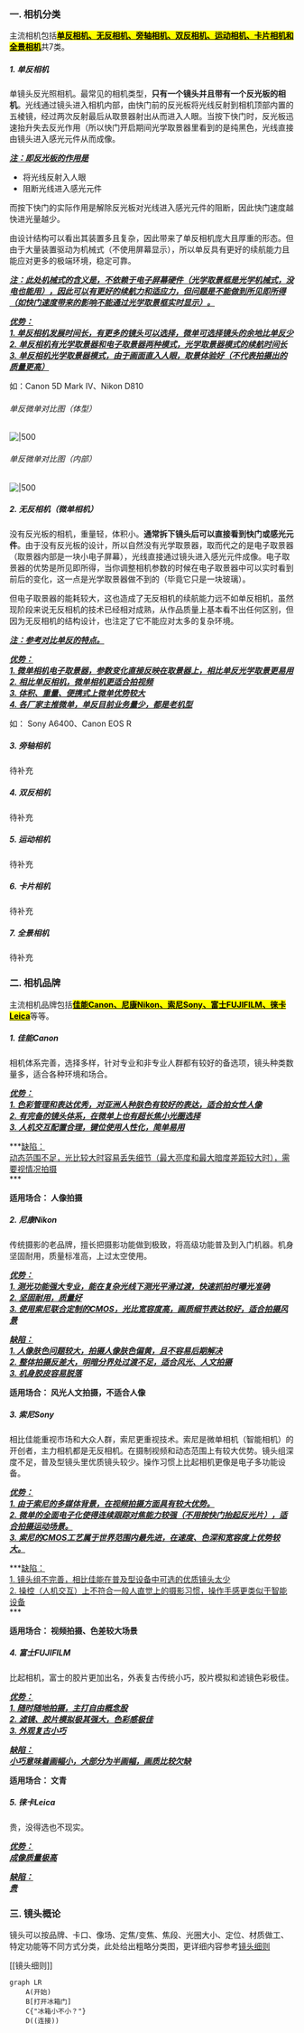 ### 一. 相机分类
主流相机包括<u><mark>**单反相机、无反相机、旁轴相机、双反相机、运动相机、卡片相机和全景相机**</mark></u>共7类。

##### 1. 单反相机
单镜头反光照相机。最常见的相机类型，**只有一个镜头并且带有一个反光板的相机**。光线通过镜头进入相机内部，由快门前的反光板将光线反射到相机顶部内置的五棱镜，经过两次反射最后从取景器射出从而进入人眼。当按下快门时，反光板迅速抬升失去反光作用（所以快门开启期间光学取景器里看到的是纯黑色，光线直接由镜头进入感光元件从而成像。

***<u>注：即反光板的作用是</u>***
- 将光线反射入人眼
- 阻断光线进入感光元件

而按下快门的实际作用是解除反光板对光线进入感光元件的阻断，因此快门速度越快进光量越少。

由设计结构可以看出其装置多且复杂，因此带来了单反相机庞大且厚重的形态。但由于大量装置驱动为机械式（不使用屏幕显示），所以单反具有更好的续航能力且能应对更多的极端环境，稳定可靠。

***<u>注：此处机械式的含义是，不依赖于电子屏幕硬件（光学取景框是光学机械式，没电也能用），因此可以有更好的续航力和适应力，但问题是不能做到所见即所得（如快门速度带来的影响不能通过光学取景框实时显示）。</u>***

***<u>优势：<br> 1. 单反相机发展时间长，有更多的镜头可以选择，微单可选择镜头的余地比单反少 <br> 2. 单反相机有光学取景器和电子取景器两种模式，光学取景器模式的续航时间长 <br> 3. 单反相机光学取景器模式，由于画面直入人眼，取景体验好（不代表拍摄出的质量更高）</u>***

如：Canon 5D Mark Ⅳ、Nikon D810
###### 单反微单对比图（体型）
![|500](./imgs/单反微单体型对比.jpg#pic_left)
###### 单反微单对比图（内部）
![|500](./imgs/单反微单对比图.jpeg)

##### 2. 无反相机（微单相机）
没有反光板的相机，重量轻，体积小。**通常拆下镜头后可以直接看到快门或感光元件**。由于没有反光板的设计，所以自然没有光学取景器，取而代之的是电子取景器（取景器内部是一块小电子屏幕），光线直接通过镜头进入感光元件成像。电子取景器的优势是所见即所得，当你调整相机参数的时候在电子取景器中可以实时看到前后的变化，这一点是光学取景器做不到的（毕竟它只是一块玻璃）。

但电子取景器的能耗较大，这也造成了无反相机的续航能力远不如单反相机，虽然现阶段来说无反相机的技术已经相对成熟，从作品质量上基本看不出任何区别，但因为无反相机的结构设计，也注定了它不能应对太多的复杂环境。

***<u>注：参考对比单反的特点。</u>***

***<u>优势：<br> 1. 微单相机电子取景器，参数变化直接反映在取景器上，相比单反光学取景更易用 <br> 2. 相比单反相机，微单相机更适合拍视频 <br> 3. 体积、重量、便携式上微单优势较大 <br> 4. 各厂家主推微单，单反目前业务量少，都是老机型</u>***

如： Sony A6400、Canon EOS R

##### 3. 旁轴相机
待补充

##### 4. 双反相机
待补充

##### 5. 运动相机
待补充

##### 6. 卡片相机
待补充

##### 7. 全景相机
待补充


### 二. 相机品牌
主流相机品牌包括<u><mark>**佳能Canon、尼康Nikon、索尼Sony、富士FUJIFILM、徕卡Leica**</mark></u>等等。

##### 1. 佳能Canon
相机体系完善，选择多样，针对专业和非专业人群都有较好的备选项，镜头种类数量多，适合各种环境和场合。

***<u>优势：<br> 1. 色彩管理和表达优秀，对亚洲人种肤色有较好的表达，适合拍女性人像 <br> 2. 有完备的镜头体系，在微单上也有超长焦小光圈选择 <br> 3. 人机交互配置合理，键位使用人性化，简单易用 <br></u>***

***<u>缺陷：<br> 动态范围不足，光比较大时容易丢失细节（最大亮度和最大暗度差距较大时），需要视情况拍摄 <br></u> ***

**适用场合： 人像拍摄**


##### 2. 尼康Nikon
传统摄影的老品牌，擅长把摄影功能做到极致，将高级功能普及到入门机器。机身坚固耐用，质量标准高，上过太空使用。

***<u>优势：<br> 1. 测光功能强大专业，能在复杂光线下测光平滑过渡，快速抓拍时曝光准确 <br> 2. 坚固耐用，质量好 <br> 3. 使用索尼联合定制的CMOS，光比宽容度高，画质细节表达较好，适合拍摄风景 <br></u>***

***<u>缺陷：<br> 1. 人像肤色问题较大，拍摄人像肤色偏黄，且不容易后期解决 <br> 2. 整体拍摄反差大，明暗分界处过渡不足，适合风光、人文拍摄 <br> 3. 机身胶皮容易脱落 <br></u>***

**适用场合： 风光人文拍摄，不适合人像**

##### 3. 索尼Sony
相比佳能重视市场和大众人群，索尼更重视技术。索尼是微单相机（智能相机）的开创者，主力相机都是无反相机。在摄制视频和动态范围上有较大优势。镜头组深度不足，普及型镜头里优质镜头较少。操作习惯上比起相机更像是电子多功能设备。

***<u>优势：<br> 1. 由于索尼的多媒体背景，在视频拍摄方面具有较大优势。 <br> 2. 微单的全面电子化使得连续跟踪对焦能力较强（不用按快门抬起反光片），适合拍摄运动场景。 <br> 3. 索尼的CMOS工艺属于世界范围内最先进，在速度、色深和宽容度上优势较大。<br></u>***

***<u>缺陷：<br> 1. 镜头组不完善，相比佳能在普及型设备中可选的优质镜头太少 <br> 2. 操控（人机交互）上不符合一般人直觉上的摄影习惯，操作手感更类似于智能设备 <br></u> ***

**适用场合： 视频拍摄、色差较大场景**

##### 4. 富士FUJIFILM
比起相机，富士的胶片更加出名，外表复古传统小巧，胶片模拟和滤镜色彩极佳。

***<u>优势：<br> 1. 随时随地拍摄，主打自由概念股 <br> 2. 滤镜、胶片模拟极其强大，色彩感极佳 <br> 3. 外观复古小巧 <br></u>***

***<u>缺陷：<br>  小巧意味着画幅小，大部分为半画幅，画质比较欠缺 <br></u>***

**适用场合： 文青**

##### 5. 徕卡Leica

贵，没得选也不现实。

***<u>优势：<br> 成像质量极高 </u>***

***<u>缺陷：<br> 贵 </u>***

### 三. 镜头概论

镜头可以按品牌、卡口、像场、定焦/变焦、焦段、光圈大小、定位、材质做工、特定功能等不同方式分类，此处给出粗略分类图，更详细内容参考[镜头细则](./镜头细则.md)

[[镜头细则]]
```mermaid
graph LR
    A(开始)
    B[打开冰箱门]
    C{"冰箱小不小？"}
    D((连接))
```